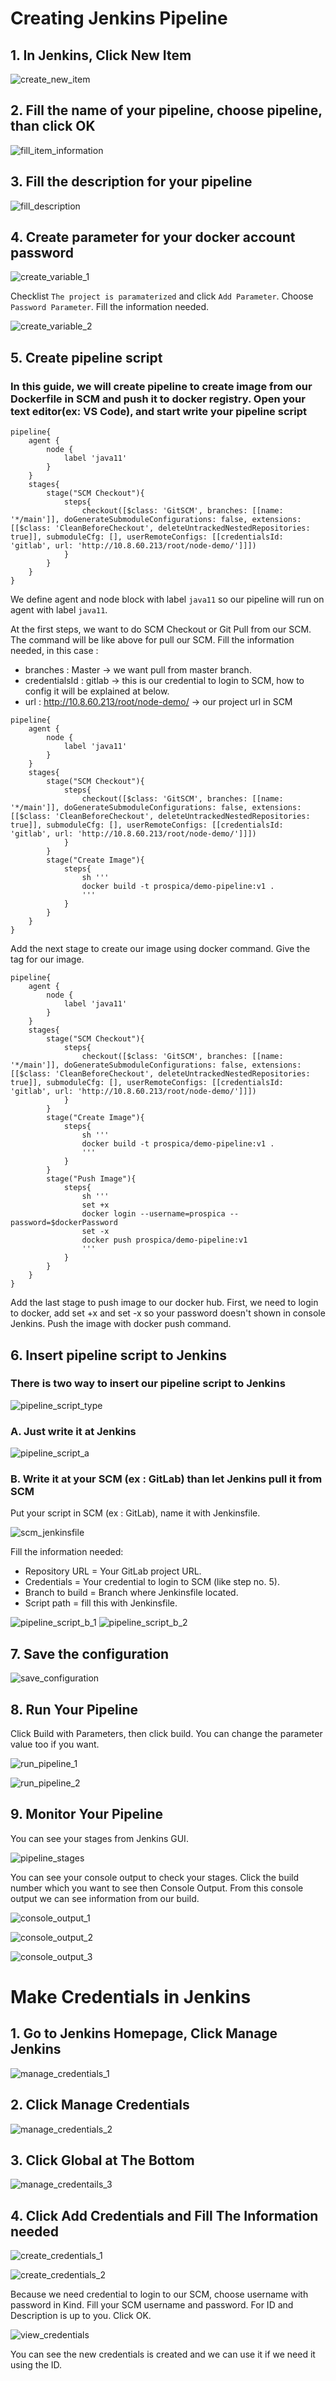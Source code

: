 # Creating Jenkins Pipeline

## 1. In Jenkins, Click New Item

![create_new_item](../images/create-new-item.PNG)

## 2. Fill the name of your pipeline, choose pipeline, than click OK

![fill_item_information](../images/fill-item-information.PNG)

## 3. Fill the description for your pipeline

![fill_description](../images/fill-description.PNG)

## 4. Create parameter for your docker account password

![create_variable_1](../images/create-variable-1.PNG)

Checklist `The project is paramaterized` and click `Add Parameter`. Choose `Password Parameter`. Fill the information needed.

![create_variable_2](../images/create-variable-2.PNG)

## 5. Create pipeline script

### In this guide, we will create pipeline to create image from our Dockerfile in SCM and push it to docker registry. Open your text editor(ex: VS Code), and start write your pipeline script

```jenkinsfile
pipeline{
    agent {
        node {
            label 'java11'
        }
    }
    stages{
        stage("SCM Checkout"){
            steps{
                checkout([$class: 'GitSCM', branches: [[name: '*/main']], doGenerateSubmoduleConfigurations: false, extensions: [[$class: 'CleanBeforeCheckout', deleteUntrackedNestedRepositories: true]], submoduleCfg: [], userRemoteConfigs: [[credentialsId: 'gitlab', url: 'http://10.8.60.213/root/node-demo/']]])
            }
        }
    }
}
```

We define agent and node block with label `java11` so our pipeline will run on agent with label `java11`.

At the first steps, we want to do SCM Checkout or Git Pull from our SCM. The command will be like above for pull our SCM. Fill the information needed, in this case :

- branches : Master -> we want pull from master branch.
- credentialsId : gitlab -> this is our credential to login to SCM, how to config it will be explained at below.
- url : http://10.8.60.213/root/node-demo/ -> our project url in SCM

```jenkinsfile
pipeline{
    agent {
        node {
            label 'java11'
        }
    }
    stages{
        stage("SCM Checkout"){
            steps{
                checkout([$class: 'GitSCM', branches: [[name: '*/main']], doGenerateSubmoduleConfigurations: false, extensions: [[$class: 'CleanBeforeCheckout', deleteUntrackedNestedRepositories: true]], submoduleCfg: [], userRemoteConfigs: [[credentialsId: 'gitlab', url: 'http://10.8.60.213/root/node-demo/']]])
            }
        }
        stage("Create Image"){
            steps{
                sh '''
                docker build -t prospica/demo-pipeline:v1 .
                '''
            }
        }
    }
}
```

Add the next stage to create our image using docker command. Give the tag for our image.

```jenkinsfile
pipeline{
    agent {
        node {
            label 'java11'
        }
    }
    stages{
        stage("SCM Checkout"){
            steps{
                checkout([$class: 'GitSCM', branches: [[name: '*/main']], doGenerateSubmoduleConfigurations: false, extensions: [[$class: 'CleanBeforeCheckout', deleteUntrackedNestedRepositories: true]], submoduleCfg: [], userRemoteConfigs: [[credentialsId: 'gitlab', url: 'http://10.8.60.213/root/node-demo/']]])
            }
        }
        stage("Create Image"){
            steps{
                sh '''
                docker build -t prospica/demo-pipeline:v1 .
                '''
            }
        }
        stage("Push Image"){
            steps{
                sh '''
                set +x
                docker login --username=prospica --password=$dockerPassword
                set -x
                docker push prospica/demo-pipeline:v1
                '''
            }
        }
    }
}
```

Add the last stage to push image to our docker hub. First, we need to login to docker, add set +x and set -x so your password doesn't shown in console Jenkins. Push the image with docker push command.

## 6. Insert pipeline script to Jenkins

### There is two way to insert our pipeline script to Jenkins

![pipeline_script_type](../images/pipeline-script-type.PNG)

### A. Just write it at Jenkins

![pipeline_script_a](../images/pipeline-script-a.PNG)

### B. Write it at your SCM (ex : GitLab) than let Jenkins pull it from SCM

Put your script in SCM (ex : GitLab), name it with Jenkinsfile.

![scm_jenkinsfile](../images/scm-jenkinsfile.PNG)

Fill the information needed:

- Repository URL = Your GitLab project URL.
- Credentials = Your credential to login to SCM (like step no. 5).
- Branch to build = Branch where Jenkinsfile located.
- Script path = fill this with Jenkinsfile.

![pipeline_script_b_1](../images/pipeline-script-b-1.PNG)
![pipeline_script_b_2](../images/pipeline-script-b-2.PNG)

## 7. Save the configuration

![save_configuration](../images/save-configuration.PNG)

## 8. Run Your Pipeline

Click Build with Parameters, then click build. You can change the parameter value too if you want.

![run_pipeline_1](../images/run-pipeline-1.PNG)

![run_pipeline_2](../images/run-pipeline-2.PNG)

## 9. Monitor Your Pipeline

You can see your stages from Jenkins GUI.

![pipeline_stages](../images/pipeline-stages.PNG)

You can see your console output to check your stages. Click the build number which you want to see then Console Output. From this console output we can see information from our build.

![console_output_1](../images/console-output-1.PNG)

![console_output_2](../images/console-output-2.PNG)

![console_output_3](../images/console-output-3.PNG)

# Make Credentials in Jenkins

## 1. Go to Jenkins Homepage, Click Manage Jenkins

![manage_credentials_1](../images/manage-credentials-1.PNG)

## 2. Click Manage Credentials

![manage_credentials_2](../images/manage-credentials-2.PNG)

## 3. Click Global at The Bottom

![manage_credentails_3](../images/manage-credentials-3.PNG)

## 4. Click Add Credentials and Fill The Information needed

![create_credentials_1](../images/create-credentials-1.PNG)

![create_credentials_2](../images/create-credentials-2.PNG)

Because we need credential to login to our SCM, choose username with password in Kind. Fill your SCM username and password. For ID and Description is up to you. Click OK.

![view_credentials](../images/view-credentials.PNG)

You can see the new credentials is created and we can use it if we need it using the ID.
